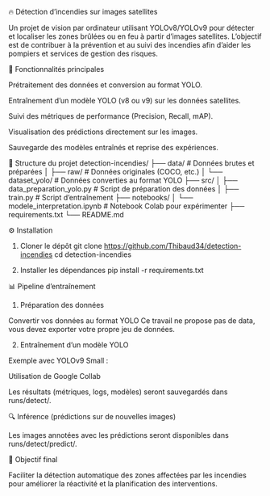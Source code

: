 🔥 Détection d’incendies sur images satellites

Un projet de vision par ordinateur utilisant YOLOv8/YOLOv9 pour détecter et localiser les zones brûlées ou en feu à partir d’images satellites.
L’objectif est de contribuer à la prévention et au suivi des incendies afin d’aider les pompiers et services de gestion des risques.

🚀 Fonctionnalités principales

Prétraitement des données et conversion au format YOLO.

Entraînement d’un modèle YOLO (v8 ou v9) sur les données satellites.

Suivi des métriques de performance (Precision, Recall, mAP).

Visualisation des prédictions directement sur les images.

Sauvegarde des modèles entraînés et reprise des expériences.

📂 Structure du projet
detection-incendies/
├── data/                  # Données brutes et préparées
│   ├── raw/               # Données originales (COCO, etc.)
│   └── dataset_yolo/      # Données converties au format YOLO
├── src/
│   ├── data_preparation_yolo.py   # Script de préparation des données
│   ├── train.py                   # Script d’entraînement
├── notebooks/
│   └── modele_interpretation.ipynb  # Notebook Colab pour expérimenter
├── requirements.txt
└── README.md

⚙️ Installation
1. Cloner le dépôt
git clone https://github.com/Thibaud34/detection-incendies
cd detection-incendies

2. Installer les dépendances
pip install -r requirements.txt

📊 Pipeline d’entraînement
1. Préparation des données

Convertir vos données au format YOLO
Ce travail ne propose pas de data, vous devez exporter votre propre jeu de données.



2. Entraînement d’un modèle YOLO

Exemple avec YOLOv9 Small :

Utilisation de Google Collab


Les résultats (métriques, logs, modèles) seront sauvegardés dans runs/detect/.

🔍 Inférence (prédictions sur de nouvelles images)

Les images annotées avec les prédictions seront disponibles dans runs/detect/predict/.

🎯 Objectif final

Faciliter la détection automatique des zones affectées par les incendies pour améliorer la réactivité et la planification des interventions.